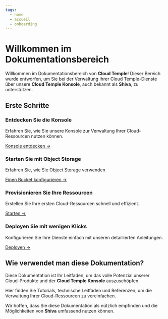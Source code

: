 ```yaml
---
tags:
  - home
  - accueil
  - onboarding
---
```


# Willkommen im Dokumentationsbereich

Willkommen im Dokumentationsbereich von **Cloud Temple**! Dieser Bereich wurde entworfen, um Sie bei der Verwaltung Ihrer Cloud Temple-Dienste über unsere **Cloud Temple Konsole**, auch bekannt als **Shiva**, zu unterstützen.

## Erste Schritte

<div class="card-grid">
  <div class="card">
    <h3>Entdecken Sie die Konsole</h3>
    <p>Erfahren Sie, wie Sie unsere Konsole zur Verwaltung Ihrer Cloud-Ressourcen nutzen können.</p>
    <a href="../docs/console/console" class="card-link">Konsole entdecken &rarr;</a>
  </div>
    <div class="card">
    <h3>Starten Sie mit Object Storage</h3>
    <p>Erfahren Sie, wie Sie Object Storage verwenden</p>
    <a href="../docs/storage/oss/oss" class="card-link">Einen Bucket konfigurieren &rarr;</a>
  </div>
  <div class="card">
    <h3>Provisionieren Sie Ihre Ressourcen</h3>
    <p>Erstellen Sie Ihre ersten Cloud-Ressourcen schnell und effizient.</p>
    <a href="../docs/iaas_vmware/quickstart" class="card-link">Starten &rarr;</a>
  </div>
  <div class="card">
    <h3>Deployen Sie mit wenigen Klicks</h3>
    <p>Konfigurieren Sie Ihre Dienste einfach mit unseren detaillierten Anleitungen.</p>
    <a href="../docs/iaas_vmware/quickstart" class="card-link">Deployen &rarr;</a>
  </div>
</div>


## Wie verwendet man diese Dokumentation?
Diese Dokumentation ist Ihr Leitfaden, um das volle Potenzial unserer Cloud-Produkte und der **Cloud Temple Konsole** auszuschöpfen.

Hier finden Sie Tutorials, technische Leitfäden und Referenzen, um die Verwaltung Ihrer Cloud-Ressourcen zu vereinfachen.

Wir hoffen, dass Sie diese Dokumentation als nützlich empfinden und die Möglichkeiten von **Shiva** umfassend nutzen können.